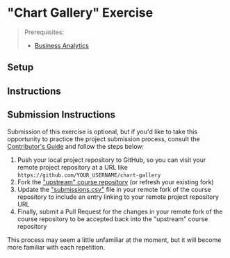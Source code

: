 # "Chart Gallery" Exercise

> Prerequisites:
>   + [Business Analytics](/units/unit-4b.md)


## Setup


## Instructions




## Submission Instructions

Submission of this exercise is optional, but if you'd like to take this opportunity to practice the project submission process, consult the [Contributor's Guide](/CONTRIBUTING.md) and follow the steps below:

  1. Push your local project repository to GitHub, so you can visit your remote project repository at a URL like `https://github.com/YOUR_USERNAME/chart-gallery`
  2. Fork the ["upstream" course repository](https://github.com/prof-rossetti/nyu-info-2335-201905) (or refresh your existing fork)
  3. Update the ["submissions.csv"](submissions.csv) file in your remote fork of the course repository to include an entry linking to your remote project repository URL
  4. Finally, submit a Pull Request for the changes in your remote fork of the course repository to be accepted back into the "upstream" course repository

This process may seem a little unfamiliar at the moment, but it will become more familiar with each repetition.
